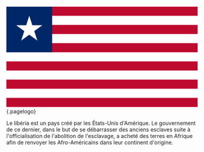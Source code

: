 <!-- TITLE: Libéria -->
<!-- SUBTITLE: Présentation du Libéria -->

![Flag Of Liberia](/uploads/flag/flag-of-liberia.png "Drapeau du Libéria"){.pagelogo}

Le libéria est un pays créé par les États-Unis d'Amérique. Le gouvernement de ce dernier, dans le but de se débarrasser des anciens esclaves suite à l'officialisation de l'abolition de l'esclavage, a acheté des terres en Afrique afin de renvoyer les Afro-Américains dans leur continent d'origine.